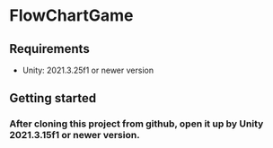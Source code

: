 # FlowChartGame
## Requirements
* Unity: 2021.3.25f1 or newer version
## Getting started
### After cloning this project from github, open it up by Unity 2021.3.15f1 or newer version.